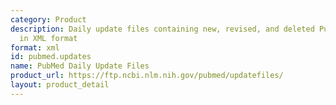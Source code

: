 ```yaml
---
category: Product
description: Daily update files containing new, revised, and deleted PubMed citations
  in XML format
format: xml
id: pubmed.updates
name: PubMed Daily Update Files
product_url: https://ftp.ncbi.nlm.nih.gov/pubmed/updatefiles/
layout: product_detail
---
```

